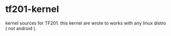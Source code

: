 tf201-kernel
============

kernel sources for TF201. this kernel are wrote to works with any linux distro ( not android ).
